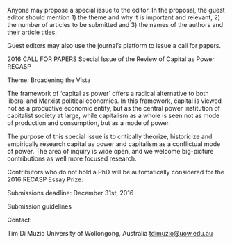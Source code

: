 Anyone may propose a special issue to the editor. In the proposal, the guest editor should mention 1) the theme and why it is important and relevant, 2) the number of articles to be submitted and 3) the names of the authors and their article titles.

Guest editors may also use the journal’s platform to issue a call for papers.

2016 CALL FOR PAPERS
Special Issue of the Review of Capital as Power
RECASP

Theme: Broadening the Vista

The framework of ‘capital as power’ offers a radical alternative to both liberal and Marxist political economies. In this framework, capital is viewed not as a productive economic entity, but as the central power institution of capitalist society at large, while capitalism as a whole is seen not as mode of production and consumption, but as a mode of power.

The purpose of this special issue is to critically theorize, historicize and empirically research capital as power and capitalism as a conflictual mode of power. The area of inquiry is wide open, and we welcome big-picture contributions as well more focused research.

Contributors who do not hold a PhD will be automatically considered for the 2016 RECASP Essay Prize:

Submissions deadline: December 31st, 2016

Submission guidelines

Contact:

Tim Di Muzio
University of Wollongong, Australia
tdimuzio@uow.edu.au
